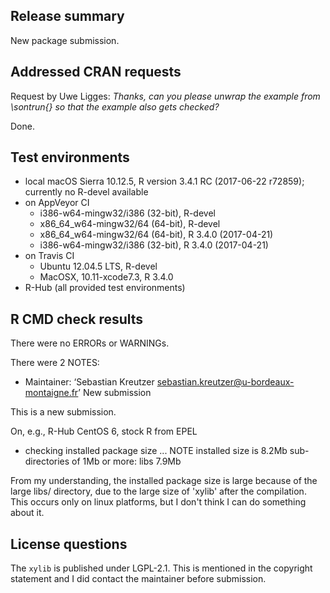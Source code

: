 ## Release summary

New package submission. 


## Addressed CRAN requests

Request by Uwe Ligges: 
*Thanks, can you please unwrap the example from \sontrun{} so that the example also gets checked?*

Done. 

## Test environments
* local macOS Sierra 10.12.5, R version 3.4.1 RC (2017-06-22 r72859); currently no R-devel available
* on AppVeyor CI
    * i386-w64-mingw32/i386 (32-bit), R-devel
    * x86_64_w64-mingw32/64 (64-bit), R-devel
    * x86_64_w64-mingw32/64 (64-bit), R 3.4.0 (2017-04-21)
    * i386-w64-mingw32/i386 (32-bit), R 3.4.0 (2017-04-21)
* on Travis CI
  * Ubuntu 12.04.5 LTS, R-devel
  * MacOSX, 10.11-xcode7.3, R 3.4.0
* R-Hub (all provided test environments)

## R CMD check results
There were no ERRORs or WARNINGs.

There were 2 NOTES:

* Maintainer: ‘Sebastian Kreutzer <sebastian.kreutzer@u-bordeaux-montaigne.fr>’
  New submission

This is a new submission.

On, e.g., R-Hub CentOS 6, stock R from EPEL

* checking installed package size ... NOTE
  installed size is  8.2Mb
  sub-directories of 1Mb or more:
    libs   7.9Mb
  
From my understanding, the installed package size is large because of the large libs/ directory, 
due to the large size of 'xylib' after the compilation. This occurs only on linux platforms, 
but I don't think I can do something about it. 


## License questions

The `xylib` is published under LGPL-2.1. This is mentioned in the copyright statement and 
I did contact the maintainer before submission. 
